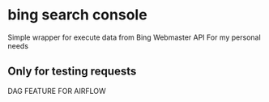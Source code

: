 # bing search console
Simple wrapper for execute data from Bing Webmaster API 
For my personal needs

## Only for testing requests
DAG FEATURE FOR AIRFLOW
